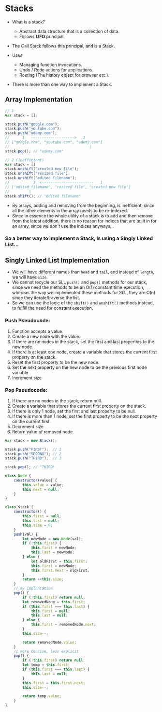 # Stacks

- What is a stack?
  - Abstract data structure that is a collection of data.
  - Follows **LIFO** principal.

- The Call Stack follows this principal, and is a Stack.

- Uses: 
  - Managing function invocations.
  - Undo / Redo actions for applications.
  - Routing (The history object for browser etc.).

- There is more than one way to implement a Stack.

## Array Implementation
```js
// 1
var stack = [];

stack.push("google.com");
stack.push("youtube.com");
stack.push("udemy.com");
//      1   -------------------->   3
// ["google.com", "youtube.com", "udemy.com"] 
//                                     |
stack.pop(); // "udemy.com"

// 2 (Inefficient)
var stack = []
stack.unshift("created new file");
stack.unshift("resized file");
stack.unshift("edited filename");
//           3  <------------------------   1
// ["edited filename", "resized file", "created new file"]
//         |
stack.shift(); // "edited filename"
```
- By arrays, adding and removing from the beginning, is inefficient, since all the other elements in the array needs to be re-indexed.
- Since in essence the whole utility of a stack is to add and then remove from the latest addition, there is no reason for indices that are built in for an array, since we don't use the indices anyways...

### So a better way to implement a Stack, is using a Singly Linked List...

## Singly Linked List Implementation
- We will have different names than `head` and `tail`, and instead of `length`, we will have `size`.
- We cannot recycle our SLL `push()` and `pop()` methods for our stack, since we need the methods to be an O(1) constant time execution, whereas the way we implemented these methods for SLL, they are O(n) since they iterate/traverse the list.
- So we can use the logic of the `shift()` and `unshift()` methods instead, to fulfill the need for constant execution.
### Push Pseudocode:
1. Function accepts a value.
2. Create a new node with the value.
3. If there are no nodes in the stack, set the first and last properties to the new node.
4. If there is at least one node, create a variable that stores the current first property on the stack.
5. Reset the first property to be the new node.
6. Set the next property on the new node to be the previous first node variable
7. Increment size

### Pop Pseudocode:
1. If there are no nodes in the stack, return null.
2. Create a variable that stores the current first property on the stack.
3. If there is only 1 node, set the first and last property to be null.
4. If there is more than 1 node, set the first property to be the next property on the current first.
5. Decrement size
6. Return value of removed node.
```js
var stack = new Stack();

stack.push("FIRST");  // 1
stack.push("SECOND"); // 2
stack.push("THIRD");  // 3

stack.pop(); // "THIRD"

class Node {
    constructor(value) {
        this.value = value;
        this.next = null;
    }
}

class Stack {
    constructor() {
        this.first = null;
        this.last = null;
        this.size = 0;
    }
    push(val) {
        let newNode = new Node(val);
        if (!this.first) {
            this.first = newNode;
            this.last = newNode;
        } else {
            let oldFirst = this.first;
            this.first = newNode;
            this.first.next = oldFirst;
        }
        return ++this.size; 
    }
    // my implentation
    pop() {
        if (!this.first) return null;
        let removedNode = this.first;
        if (this.first === this.last) {
            this.first = null;
            this.last = null;
        } else {
            this.first = removedNode.next;
        }
        this.size--;

        return removedNode.value;
    }
    // more concise, less explicit
    pop() {
        if (!this.first) return null;
        let temp = this.first;
        if (this.first === this.last) {
            this.last = null;
        } 
        this.first = this.first.next;
        this.size--;

        return temp.value;
    }
}

```